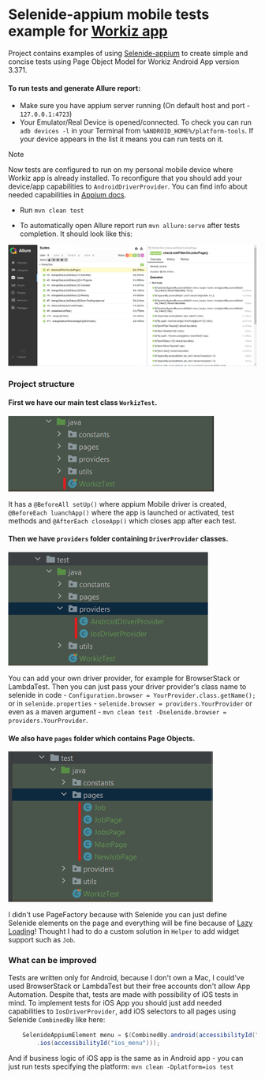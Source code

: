 # Selenide-appium mobile tests example for [Workiz app](https://www.workiz.com/features/mobile-app/)

Project contains examples of using [Selenide-appium](https://selenide.org/) to create simple and concise tests using Page Object Model for Workiz Android App version 3.371. 

#### To run tests and generate Allure report:

* Make sure you have appium server running (On default host and port - `127.0.0.1:4723`)
* Your Emulator/Real Device is opened/connected. To check you can run `adb devices -l` in your Terminal from `%ANDROID_HOME%/platform-tools`. If your device appears in the list it means you can run tests on it.
    
>[!NOTE]    
>Now tests are configured to run on my personal mobile device where Workiz app is already installed. To reconfigure that you should add your device/app capabilities to `AndroidDriverProvider`. You can find info about needed capabilities in [Appium docs](https://appium.io/docs/en/2.2/guides/caps/).


* Run `mvn clean test`

* To automatically open Allure report run `mvn allure:serve` after tests completion. It should look like this:

![Allure screenshot](images/allure_1.png)

### Project structure

#### First we have our main test class `WorkizTest`.

![workiztest](images/workiztest.png)

It has a `@BeforeAll setUp()` where appium Mobile driver is created, `@BeforeEach luanchApp()` where the app is launched or activated, test methods and `@AfterEach closeApp()` which closes app after each test.

#### Then we have `providers` folder containing `DriverProvider` classes.

![providers folder](images/providers.png)

You can add your own driver provider, for example for BrowserStack or LambdaTest. Then you can just pass your driver provider's class name to selenide in code - `Configuration.browser = YourProvider.class.getName();` or in `selenide.properties` - `selenide.browser = providers.YourProvider` or even as a maven argument - `mvn clean test -Dselenide.browser = providers.YourProvider`. 

#### We also have `pages` folder which contains Page Objects. 

![pages folder](images/pages.png)

I didn't use PageFactory because with Selenide you can just define Selenide elements on the page and everything will be fine because of [Lazy Loading](https://github.com/selenide/selenide/wiki/lazy-loading)! Thought I had to do a custom solution in `Helper` to add widget support such as `Job`.

### What can be improved

Tests are written only for Android, because I don't own a Mac, I could've used BrowserStack or LambdaTest but their free accounts don't allow App Automation.
Despite that, tests are made with possibility of iOS tests in mind. To implement tests for iOS App you should just add needed capabilities to `IosDriverProvider`, add iOS selectors to all pages using Selenide `CombinedBy` like here:
```java
    SelenideAppiumElement menu = $(CombinedBy.android(accessibilityId("menu_burger_home"))
        .ios(accessibilityId("ios_menu")));
```
And if business logic of iOS app is the same as in Android app - you can just run tests specifying the platform:
`mvn clean -Dplatform=ios test`


